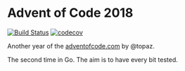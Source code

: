 # Advent of Code 2018

[![Build
Status](https://travis-ci.com/michielappelman/adventofcode2018.svg?branch=master)](https://travis-ci.org/michielappelman/adventofcode2018) 
[![codecov](https://codecov.io/gh/michielappelman/adventofcode2018/branch/master/graph/badge.svg)](https://codecov.io/gh/michielappelman/adventofcode2018)


Another year of the [adventofcode.com](http://adventofcode.com/) by @topaz.

The second time in Go. The aim is to have every bit tested.
